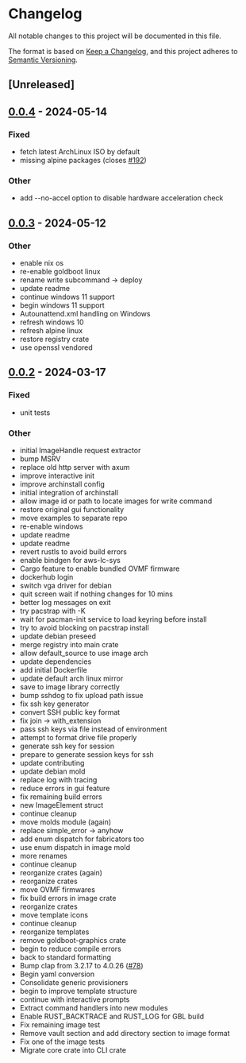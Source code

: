 # Changelog
All notable changes to this project will be documented in this file.

The format is based on [Keep a Changelog](https://keepachangelog.com/en/1.0.0/),
and this project adheres to [Semantic Versioning](https://semver.org/spec/v2.0.0.html).

## [Unreleased]

## [0.0.4](https://github.com/fossable/goldboot/compare/goldboot-v0.0.3...goldboot-v0.0.4) - 2024-05-14

### Fixed
- fetch latest ArchLinux ISO by default
- missing alpine packages (closes [#192](https://github.com/fossable/goldboot/pull/192))

### Other
- add --no-accel option to disable hardware acceleration check

## [0.0.3](https://github.com/fossable/goldboot/compare/goldboot-v0.0.2...goldboot-v0.0.3) - 2024-05-12

### Other
- enable nix os
- re-enable goldboot linux
- rename write subcommand -> deploy
- update readme
- continue windows 11 support
- begin windows 11 support
- Autounattend.xml handling on Windows
- refresh windows 10
- refresh alpine linux
- restore registry crate
- use openssl vendored

## [0.0.2](https://github.com/fossable/goldboot/compare/goldboot-v0.0.1...goldboot-v0.0.2) - 2024-03-17

### Fixed
- unit tests

### Other
- initial ImageHandle request extractor
- bump MSRV
- replace old http server with axum
- improve interactive init
- improve archinstall config
- initial integration of archinstall
- allow image id or path to locate images for write command
- restore original gui functionality
- move examples to separate repo
- re-enable windows
- update readme
- update readme
- revert rustls to avoid build errors
- enable bindgen for aws-lc-sys
- Cargo feature to enable bundled OVMF firmware
- dockerhub login
- switch vga driver for debian
- quit screen wait if nothing changes for 10 mins
- better log messages on exit
- try pacstrap with -K
- wait for pacman-init service to load keyring before install
- try to avoid blocking on pacstrap install
- update debian preseed
- merge registry into main crate
- allow default_source to use image arch
- update dependencies
- add initial Dockerfile
- update default arch linux mirror
- save to image library correctly
- bump sshdog to fix upload path issue
- fix ssh key generator
- convert SSH public key format
- fix join -> with_extension
- pass ssh keys via file instead of environment
- attempt to format drive file properly
- generate ssh key for session
- prepare to generate session keys for ssh
- update contributing
- update debian mold
- replace log with tracing
- reduce errors in gui feature
- fix remaining build errors
- new ImageElement struct
- continue cleanup
- move molds module (again)
- replace simple_error -> anyhow
- add enum dispatch for fabricators too
- use enum dispatch in image mold
- more renames
- continue cleanup
- reorganize crates (again)
- reorganize crates
- move OVMF firmwares
- fix build errors in image crate
- reorganize crates
- move template icons
- continue cleanup
- reorganize templates
- remove goldboot-graphics crate
- begin to reduce compile errors
- back to standard formatting
- Bump clap from 3.2.17 to 4.0.26 ([#78](https://github.com/fossable/goldboot/pull/78))
- Begin yaml conversion
- Consolidate generic provisioners
- begin to improve template structure
- continue with interactive prompts
- Extract command handlers into new modules
- Enable RUST_BACKTRACE and RUST_LOG for GBL build
- Fix remaining image test
- Remove vault section and add directory section to image format
- Fix one of the image tests
- Migrate core crate into CLI crate
